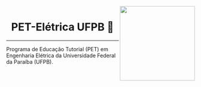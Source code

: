 <a href="http://www.cear.ufpb.br/pet" target="_blank" rel="external">
  <img src="https://user-images.githubusercontent.com/77749126/105269334-7ad34e80-5b72-11eb-91ea-105179fc3ce0.png" align="right" width="200px">
</a>

<h1 align="center">PET-Elétrica UFPB 👋</h1>

***

Programa de Educação Tutorial (PET) em Engenharia Elétrica da Universidade Federal da Paraíba (UFPB).


<!--
<img src="https://user-images.githubusercontent.com/77749126/105270184-1dd89800-5b74-11eb-9f3a-aaa722d84dc3.png" width="50px">
<a href="https://www.instagram.com/peteletrica/" target="_blank" rel="external">
  <img src="https://user-images.githubusercontent.com/77749126/105270191-216c1f00-5b74-11eb-9f5a-c6100a0f4965.png" width="40px">
</a>
<img src="https://user-images.githubusercontent.com/77749126/105270198-24670f80-5b74-11eb-8a5b-ab8d8b1d3a02.png" width="50px">
-->
